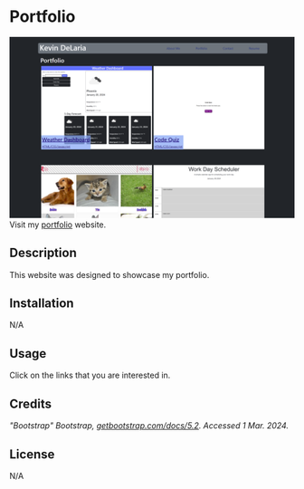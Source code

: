 # Portfolio

![Portfolio](./src/assets/images/screenshot.png)
Visit my [portfolio]( https://kdelaria-text-editor-90cd26e67332.herokuapp.com/) website.

## Description

 This website was designed to showcase my portfolio.

## Installation

N/A

## Usage

Click on the links that you are interested in.

## Credits

*"Bootstrap" Bootstrap, *[getbootstrap.com/docs/5.2](https://getbootstrap.com/docs/5.2/)*. Accessed 1 Mar. 2024.*

## License
N/A